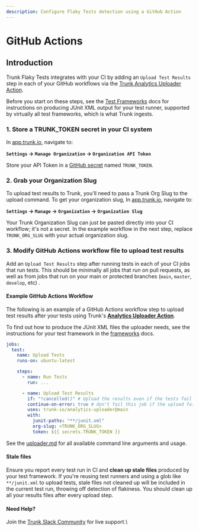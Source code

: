 ```yaml
---
description: Configure Flaky Tests detection using a GitHub Action
---
```


# GitHub Actions

## Introduction

Trunk Flaky Tests integrates with your CI by adding an `Upload Test Results` step in each of your GitHub workflows via the [Trunk Analytics Uploader Action](https://github.com/trunk-io/analytics-uploader).

Before you start on these steps, see the [Test Frameworks](../frameworks/) docs for instructions on producing JUnit XML output for your test runner, supported by virtually all test frameworks, which is what Trunk ingests.&#x20;

### 1. Store a TRUNK\_TOKEN secret in your CI system

In [app.trunk.io](https://app.trunk.io/?intent=flaky+tests), navigate to:

**`Settings` -> `Manage Organization` -> `Organization API Token`**

Store your API Token in a [GitHub secret](https://docs.github.com/en/actions/security-guides/using-secrets-in-github-actions) named `TRUNK_TOKEN`.

### 2. Grab your Organization Slug

To upload test results to Trunk, you'll need to pass a Trunk Org Slug to the upload command. To get your organization slug, In [app.trunk.io](https://app.trunk.io/?intent=flaky+tests), navigate to:

&#x20;**`Settings` -> `Manage` -> `Organization` -> `Organization Slug`**

Your Trunk Organization Slug can just be pasted directly into your CI workflow; it's not a secret. In the example workflow in the next step, replace `TRUNK_ORG_SLUG` with your actual organization slug.

### 3. Modify GitHub Actions workflow file to upload test results

Add an `Upload Test Results` step after running tests in each of your CI jobs that run tests. This should be minimally all jobs that run on pull requests, as well as from jobs that run on your main or protected branches (`main`, `master`, `develop`, etc) .

#### Example GitHub Actions Workflow

The following is an example of a GitHub Actions workflow step to upload test results after your tests using Trunk's [**Analytics Uploader Action**](https://github.com/trunk-io/analytics-uploader).&#x20;

To find out how to produce the JUnit XML files the uploader needs, see the instructions for your test framework in the [frameworks](../frameworks/ "mention") docs.

```yaml
jobs:
  test:
    name: Upload Tests
    runs-on: ubuntu-latest

    steps:
      - name: Run Tests
        run: ...

      - name: Upload Test Results
        if: "!cancelled()" # Upload the results even if the tests fail
        continue-on-error: true # don't fail this job if the upload fails
        uses: trunk-io/analytics-uploader@main
        with:
          junit-paths: "**/junit.xml"        
          org-slug: <TRUNK_ORG_SLUG>
          token: ${{ secrets.TRUNK_TOKEN }}

```

See the [uploader.md](../../uploader.md "mention") for all available command line arguments and usage.

#### Stale files

Ensure you report every test run in CI and **clean up stale files** produced by your test framework. If you're reusing test runners and using a glob like `**/junit.xml` to upload tests, stale files not cleaned up will be included in the current test run, throwing off detection of flakiness. You should clean up all your results files after every upload step.

#### Need Help?

Join the [Trunk Slack Community](https://slack.trunk.io) for live support.\
